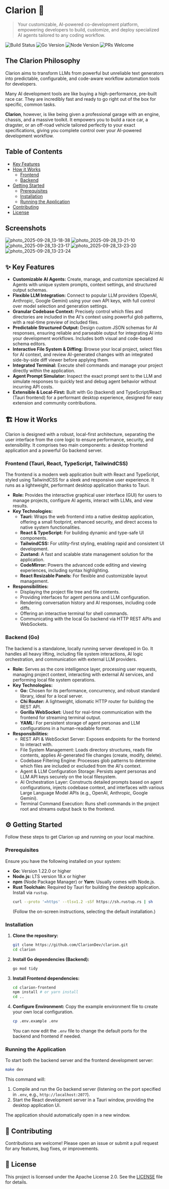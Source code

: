 # Clarion 🚀

> Your customizable, AI-powered co-development platform, empowering developers to build, customize, and deploy specialized AI agents tailored to any coding workflow.

![Build Status](https://img.shields.io/badge/build-passing-brightgreen)
![Go Version](https://img.shields.io/badge/go-1.22+-blue.svg)
![Node Version](https://img.shields.io/badge/node-18.x+-green.svg)
![PRs Welcome](https://img.shields.io/badge/PRs-welcome-brightgreen.svg)

## The Clarion Philosophy

Clarion aims to transform LLMs from powerful but unreliable text generators into predictable, configurable, and code-aware workflow automation tools for developers.

Many AI development tools are like buying a high-performance, pre-built race car. They are incredibly fast and ready to go right out of the box for specific, common tasks.

**Clarion**, however, is like being given a professional garage with an engine, chassis, and a massive toolkit. It empowers you to build a race car, a dragster, or an off-road vehicle tailored perfectly to your exact specifications, giving you complete control over your AI-powered development workflow.

## Table of Contents

- [Key Features](#-key-features)
- [How it Works](#-how-it-works)
  - [Frontend](#frontend-tauri-react-typescript-tailwindcss)
  - [Backend](#backend-go)
- [Getting Started](#️-getting-started)
  - [Prerequisites](#prerequisites)
  - [Installation](#installation)
  - [Running the Application](#running-the-application)
- [Contributing](#-contributing)
- [License](#-license)

## Screenshots

![photo_2025-09-28_13-18-38](https://github.com/user-attachments/assets/ca8db285-a9df-4d28-8f2d-16791885b54e)
![photo_2025-09-28_13-21-10](https://github.com/user-attachments/assets/f4513b5a-c169-4d29-9a01-35b3fb27adea)
![photo_2025-09-28_13-23-17](https://github.com/user-attachments/assets/9be25ddd-e097-4ea6-a1b5-8f289f3757b3)
![photo_2025-09-28_13-23-20](https://github.com/user-attachments/assets/a4ef0461-b064-4fce-a158-8b18f793fb1e)
![photo_2025-09-28_13-23-24](https://github.com/user-attachments/assets/dda9766b-4dcc-453f-83a4-a48fefeb2df3)



## ✨ Key Features

-   **Customizable AI Agents:** Create, manage, and customize specialized AI Agents with unique system prompts, context settings, and structured output schemas.
-   **Flexible LLM Integration:** Connect to popular LLM providers (OpenAI, Anthropic, Google Gemini) using your own API keys, with full control over model selection and generation settings.
-   **Granular Codebase Context:** Precisely control which files and directories are included in the AI's context using powerful glob patterns, with a real-time preview of included files.
-   **Predictable Structured Output:** Design custom JSON schemas for AI responses, ensuring reliable and parseable output for integrating AI into your development workflows. Includes both visual and code-based schema editors.
-   **Interactive File System & Diffing:** Browse your local project, select files for AI context, and review AI-generated changes with an integrated side-by-side diff viewer before applying them.
-   **Integrated Terminal:** Execute shell commands and manage your project directly within the application.
-   **Agent Prompt Simulator:** Inspect the exact prompt sent to the LLM and simulate responses to quickly test and debug agent behavior without incurring API costs.
-   **Extensible & Local-First:** Built with Go (backend) and TypeScript/React (Tauri frontend) for a performant desktop experience, designed for easy extension and community contributions.

## 🏗️ How it Works

Clarion is designed with a robust, local-first architecture, separating the user interface from the core logic to ensure performance, security, and extensibility. It comprises two main components: a desktop frontend application and a powerful Go backend server.

### Frontend (Tauri, React, TypeScript, TailwindCSS)

The frontend is a modern web application built with React and TypeScript, styled using TailwindCSS for a sleek and responsive user experience. It runs as a lightweight, performant desktop application thanks to Tauri.

-   **Role:** Provides the interactive graphical user interface (GUI) for users to manage projects, configure AI agents, interact with LLMs, and view results.
-   **Key Technologies:**
    -   **Tauri:** Wraps the web frontend into a native desktop application, offering a small footprint, enhanced security, and direct access to native system functionalities.
    -   **React & TypeScript:** For building dynamic and type-safe UI components.
    -   **TailwindCSS:** For utility-first styling, enabling rapid and consistent UI development.
    -   **Zustand:** A fast and scalable state management solution for the application.
    -   **CodeMirror:** Powers the advanced code editing and viewing experiences, including syntax highlighting.
    -   **React Resizable Panels:** For flexible and customizable layout management.
-   **Responsibilities:**
    -   Displaying the project file tree and file contents.
    -   Providing interfaces for agent persona and LLM configuration.
    -   Rendering conversation history and AI responses, including code diffs.
    -   Offering an interactive terminal for shell commands.
    -   Communicating with the local Go backend via HTTP REST APIs and WebSockets.

### Backend (Go)

The backend is a standalone, locally running server developed in Go. It handles all heavy lifting, including file system interactions, AI logic orchestration, and communication with external LLM providers.

-   **Role:** Serves as the core intelligence layer, processing user requests, managing project context, interacting with external AI services, and performing local file system operations.
-   **Key Technologies:**
    -   **Go:** Chosen for its performance, concurrency, and robust standard library, ideal for a local server.
    -   **Chi Router:** A lightweight, idiomatic HTTP router for building the REST API.
    -   **Gorilla WebSocket:** Used for real-time communication with the frontend for streaming terminal output.
    -   **YAML:** For persistent storage of agent personas and LLM configurations in a human-readable format.
-   **Responsibilities:**
    -   REST API & WebSocket Server: Exposes endpoints for the frontend to interact with.
    -   File System Management: Loads directory structures, reads file contents, applies AI-generated file changes (create, modify, delete).
    -   Codebase Filtering Engine: Processes glob patterns to determine which files are included or excluded from the AI's context.
    -   Agent & LLM Configuration Storage: Persists agent personas and LLM API keys securely on the local filesystem.
    -   AI Orchestration Layer: Constructs detailed prompts based on agent configurations, injects codebase context, and interfaces with various Large Language Model APIs (e.g., OpenAI, Anthropic, Google Gemini).
    -   Terminal Command Execution: Runs shell commands in the project root and streams output back to the frontend.

## ⚙️ Getting Started

Follow these steps to get Clarion up and running on your local machine.

### Prerequisites

Ensure you have the following installed on your system:

-   **Go:** Version 1.22.0 or higher
-   **Node.js:** LTS version 18.x or higher
-   **npm** (Node Package Manager) or **Yarn**: Usually comes with Node.js.
-   **Rust Toolchain:** Required by Tauri for building the desktop application. Install via `rustup`.
    ```bash
    curl --proto '=https' --tlsv1.2 -sSf https://sh.rustup.rs | sh
    ```
    (Follow the on-screen instructions, selecting the default installation.)

### Installation

1.  **Clone the repository:**
    ```bash
    git clone https://github.com/ClarionDev/clarion.git
    cd clarion
    ```

2.  **Install Go dependencies (Backend):**
    ```bash
    go mod tidy
    ```

3.  **Install Frontend dependencies:**
    ```bash
    cd clarion-frontend
    npm install # or yarn install
    cd ..
    ```

4.  **Configure Environment:**
    Copy the example environment file to create your own local configuration.
    ```bash
    cp .env.example .env
    ```
    You can now edit the `.env` file to change the default ports for the backend and frontend if needed.

### Running the Application

To start both the backend server and the frontend development server:

```bash
make dev
```

This command will:

1.  Compile and run the Go backend server (listening on the port specified in `.env`, e.g., `http://localhost:2077`).
2.  Start the React development server in a Tauri window, providing the desktop application UI.

The application should automatically open in a new window.

## 🙌 Contributing

Contributions are welcome! Please open an issue or submit a pull request for any features, bug fixes, or improvements.

## 📜 License

This project is licensed under the Apache License 2.0. See the [LICENSE](LICENSE) file for details.

